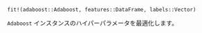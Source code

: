 ```
fit!(adaboost::Adaboost, features::DataFrame, labels::Vector)
```

`Adaboost` インスタンスのハイパーパラメータを最適化します。
